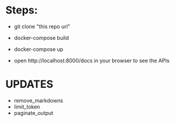 # Steps:

- git clone "this repo url"
- docker-compose build
- docker-compose up

- open http://localhost:8000/docs in your browser to see the APIs

# UPDATES
- remove_markdowns
- limit_token
- paginate_output